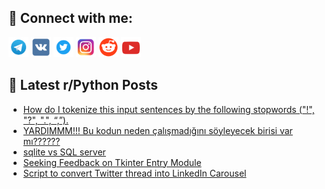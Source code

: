 ## 🔎 Connect with me:
[<img src="https://github.com/bullbesh/bullbesh/blob/main/images/Telegram.png" width="32" height="32" />](https://t.me/bullbesh)
[<img src="https://github.com/bullbesh/bullbesh/blob/main/images/VK.png" width="32" height="32" />](https://vk.com/bullbesh)
[<img src="https://github.com/bullbesh/bullbesh/blob/main/images/Twitter.png" width="32" height="32" />](https://twitter.com/bullbesh1)
[<img src="https://github.com/bullbesh/bullbesh/blob/main/images/Instagram.png" width="32" height="32" />](https://www.instagram.com/bullbesh)
[<img src="https://github.com/bullbesh/bullbesh/blob/main/images/Reddit.png" width="32" height="32" />](https://www.reddit.com/user/bullbesh)
[<img src="https://github.com/bullbesh/bullbesh/blob/main/images/YouTube.png" width="32" height="32" />](https://www.youtube.com/channel/UCtfjRs6uzgq5mfm8S06WTcg)

## 📕 Latest r/Python Posts
<!-- BLOG-POST-LIST:START -->
- [How do I tokenize this input sentences by the following stopwords &lpar;&quot;!&quot;, &quot;?&quot;, &quot;.&quot;, “,”&rpar;.](https://www.reddit.com/r/Python/comments/yesymb/how_do_i_tokenize_this_input_sentences_by_the/)
- [YARDIMMM!!! Bu kodun neden çalışmadığını söyleyecek birisi var mı??????](https://www.reddit.com/r/Python/comments/yeswo9/yardimmm_bu_kodun_neden_çalışmadığını_söyleyecek/)
- [sqlite vs SQL server](https://www.reddit.com/r/Python/comments/yesa9h/sqlite_vs_sql_server/)
- [Seeking Feedback on Tkinter Entry Module](https://www.reddit.com/r/Python/comments/yes58s/seeking_feedback_on_tkinter_entry_module/)
- [Script to convert Twitter thread into LinkedIn Carousel](https://www.reddit.com/r/Python/comments/yeroz8/script_to_convert_twitter_thread_into_linkedin/)
<!-- BLOG-POST-LIST:END -->
